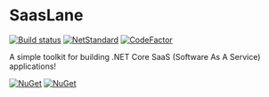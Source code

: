 # SaasLane

[![Build status](https://ci.appveyor.com/api/projects/status/e6fsyn9cuia7rd9o?svg=true)](https://ci.appveyor.com/project/neekgreen/saaslane)
[![NetStandard](https://img.shields.io/badge/.netstandard-2.0-blue.svg)](https://img.shields.io/badge/.netstandard-1.3-blue.svg)
[![CodeFactor](https://www.codefactor.io/repository/github/neekgreen/saaslane/badge)](https://www.codefactor.io/repository/github/neekgreen/saaslane)

A simple toolkit for building .NET Core SaaS (Software As A Service) applications!

[![NuGet](https://img.shields.io/nuget/v/saaslane.svg)](https://www.nuget.org/packages/saaslane) 
[![NuGet](https://img.shields.io/nuget/dt/saaslane.svg)](https://www.nuget.org/packages/saaslane) 
